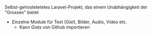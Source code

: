 Selbst-gehostetetetes Laravel-Projekt, das einem Unabhängigkeit der "Grossen" bietet

- Einzelne Module für Text (Gist), Bilder, Audio, Video etc.
	- Kann Gists von Github importieren
 